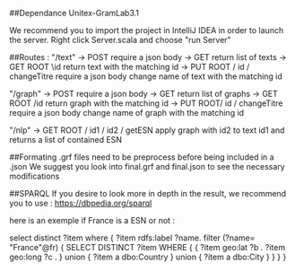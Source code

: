 ##Dependance
Unitex-GramLab3.1

We recommend you to import the project in IntelliJ IDEA in order to launch the server.
Right click Server.scala and choose "run Server"

##Routes :
"/text" 
-> POST 
	require a json body
-> GET 
	return list of texts
-> GET ROOT \id
	return text with the matching id
-> PUT ROOT / id / changeTitre
	require a json body
	change name of  text with the matching id

"/graph" 
-> POST 
	require a json body
-> GET 
	return list of graphs
-> GET ROOT /id
	return graph with the matching id
-> PUT  ROOT/ id / changeTitre
	require a json body
	change name of  graph with the matching id

"/nlp"
-> GET ROOT / id1 / id2 / getESN
	apply graph with id2 to text id1 and returns a list of contained ESN

##Formating
.grf files need to be preprocess before being included in a .json
We suggest you look into final.grf and final.json to see the necessary modifications


##SPARQL
If you desire to look more in depth in the result, we recommend you to use :
https://dbpedia.org/sparql

here is an exemple if France is a ESN or not :

select distinct ?item where
{
?item rdfs:label ?name.
filter (?name= "France"@fr)
{
 SELECT DISTINCT ?item WHERE
 {
  {
   ?item geo:lat ?b  .
   ?item geo:long ?c .
  } union
  {
   ?item a dbo:Country
  } union
  {
   ?item a dbo:City
  }
 }
}
}




 
